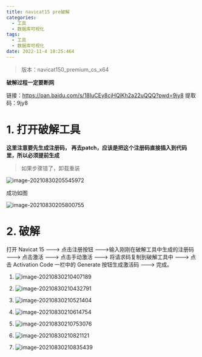 ```yaml
---
title: navicat15 pre破解
categories:
  - 工具
  - 数据库可视化
tags:
  - 工具
  - 数据库可视化
date: 2022-11-4 10:25:464
---
```


> 版本：navicat150_premium_cs_x64

<!--more-->

**破解过程一定要断网**

链接：https://pan.baidu.com/s/18IuCEy8cjHQlKh2a22uQQQ?pwd=9jy8 
提取码：9jy8 

# 1. 打开破解工具

**这里注意要先生成注册码， 再去patch，应该是把这个注册码直接插入到代码里，所以必须提前生成**

> 如果步骤错了，卸载重装

![image-20210830205545972](E:\AmosTian.github.io\source\_posts\8-工具\7-navicat破解\2130277-20210905095940437-366568633-16675290031443.png)

成功如图

![image-20210830205800755](E:\AmosTian.github.io\source\_posts\8-工具\7-navicat破解\2130277-20210905095940447-473466120.png)

# 2. 破解

打开 Navicat 15 ---> 点击注册按钮 --->输入刚刚在破解工具中生成的注册码 ---> 点击激活 ---> 点击手动激活 ---> 将请求码复制到破解工具中 ---> 点击 Activation Code 一栏中的 Generate 按钮生成激活码 ---> 完成。

1. ![image-20210830210407189](E:\AmosTian.github.io\source\_posts\8-工具\7-navicat破解\2130277-20210905095940465-1157379668.png)

2. ![image-20210830210432791](E:\AmosTian.github.io\source\_posts\8-工具\7-navicat破解\2130277-20210905095940488-112359369.png)

3. ![image-20210830210521404](E:\AmosTian.github.io\source\_posts\8-工具\7-navicat破解\2130277-20210905095940449-953010719.png)
4. ![image-20210830210614754](E:\AmosTian.github.io\source\_posts\8-工具\7-navicat破解\2130277-20210905095940488-1057537874.png)
5. ![image-20210830210753076](E:\AmosTian.github.io\source\_posts\8-工具\7-navicat破解\2130277-20210905095940489-1724084629.png)
6. ![image-20210830210821121](E:\AmosTian.github.io\source\_posts\8-工具\7-navicat破解\2130277-20210905095940459-1323562422.png)
7. ![image-20210830210835439](E:\AmosTian.github.io\source\_posts\8-工具\7-navicat破解\2130277-20210905095940462-393688509.png)

